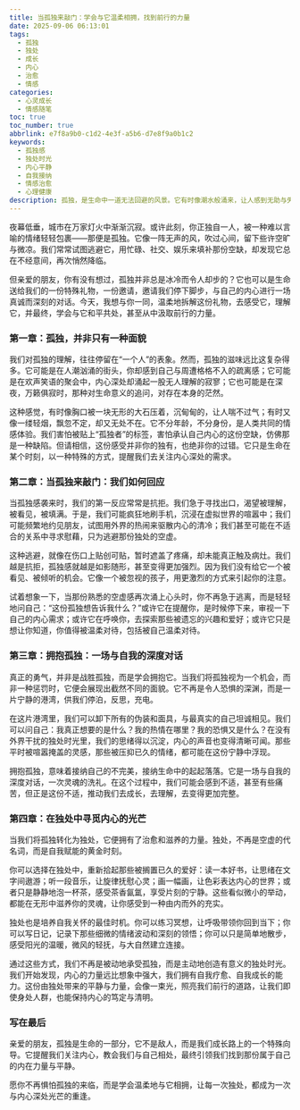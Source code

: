```yaml
---
title: 当孤独来敲门：学会与它温柔相拥，找到前行的力量
date: 2025-09-06 06:13:01
tags:
  - 孤独
  - 独处
  - 成长
  - 内心
  - 治愈
  - 情感
categories:
  - 心灵成长
  - 情感随笔
toc: true
toc_number: true
abbrlink: e7f8a9b0-c1d2-4e3f-a5b6-d7e8f9a0b1c2
keywords:
  - 孤独感
  - 独处时光
  - 内心平静
  - 自我接纳
  - 情感治愈
  - 心理健康
description: 孤独，是生命中一道无法回避的风景。它有时像潮水般涌来，让人感到无助与失落；有时又像一位沉默的旅伴，提醒我们审视内心。这篇文章将带你走进孤独的深处，不是为了沉溺，而是为了理解、接纳，并最终从中汲取力量，让独处成为一场与自我温柔相拥的旅程。
---
```


夜幕低垂，城市在万家灯火中渐渐沉寂。或许此刻，你正独自一人，被一种难以言喻的情绪轻轻包裹——那便是孤独。它像一阵无声的风，吹过心间，留下些许空旷与微凉。我们常常试图逃避它，用忙碌、社交、娱乐来填补那份空缺，却发现它总在不经意间，再次悄然降临。

但亲爱的朋友，你有没有想过，孤独并非总是冰冷而令人却步的？它也可以是生命送给我们的一份特殊礼物，一份邀请，邀请我们停下脚步，与自己的内心进行一场真诚而深刻的对话。今天，我想与你一同，温柔地拆解这份礼物，去感受它，理解它，并最终，学会与它和平共处，甚至从中汲取前行的力量。

### 第一章：孤独，并非只有一种面貌

我们对孤独的理解，往往停留在“一个人”的表象。然而，孤独的滋味远比这复杂得多。它可能是在人潮汹涌的街头，你却感到自己与周遭格格不入的疏离感；它可能是在欢声笑语的聚会中，内心深处却涌起一股无人理解的寂寥；它也可能是在深夜，万籁俱寂时，那种对生命意义的追问，对存在本身的茫然。

这种感觉，有时像胸口被一块无形的大石压着，沉甸甸的，让人喘不过气；有时又像一缕轻烟，飘忽不定，却又无处不在。它不分年龄，不分身份，是人类共同的情感体验。我们害怕被贴上“孤独者”的标签，害怕承认自己内心的这份空缺，仿佛那是一种缺陷。但请相信，这份感受并非你的独有，也绝非你的过错。它只是生命在某个时刻，以一种特殊的方式，提醒我们去关注内心深处的需求。

### 第二章：当孤独来敲门：我们如何回应

当孤独感袭来时，我们的第一反应常常是抗拒。我们急于寻找出口，渴望被理解，被看见，被填满。于是，我们可能疯狂地刷手机，沉浸在虚拟世界的喧嚣中；我们可能频繁地约见朋友，试图用外界的热闹来驱散内心的清冷；我们甚至可能在不适合的关系中寻求慰藉，只为逃避那份独处的空虚。

这种逃避，就像在伤口上贴创可贴，暂时遮盖了疼痛，却未能真正触及病灶。我们越是抗拒，孤独感就越是如影随形，甚至变得更加强烈。因为我们没有给它一个被看见、被倾听的机会。它像一个被忽视的孩子，用更激烈的方式来引起你的注意。

试着想象一下，当那份熟悉的空虚感再次涌上心头时，你不再急于逃离，而是轻轻地问自己：“这份孤独想告诉我什么？”或许它在提醒你，是时候停下来，审视一下自己的内心需求；或许它在呼唤你，去探索那些被遗忘的兴趣和爱好；或许它只是想让你知道，你值得被温柔对待，包括被自己温柔对待。

### 第三章：拥抱孤独：一场与自我的深度对话

真正的勇气，并非是战胜孤独，而是学会拥抱它。当我们将孤独视为一个机会，而非一种惩罚时，它便会展现出截然不同的面貌。它不再是令人恐惧的深渊，而是一片宁静的港湾，供我们停泊，反思，充电。

在这片港湾里，我们可以卸下所有的伪装和面具，与最真实的自己坦诚相见。我们可以问自己：我真正想要的是什么？我的热情在哪里？我的恐惧又是什么？在没有外界干扰的独处时光里，我们的思绪得以沉淀，内心的声音也变得清晰可闻。那些平时被喧嚣掩盖的灵感，那些被压抑已久的情绪，都可能在这份宁静中浮现。

拥抱孤独，意味着接纳自己的不完美，接纳生命中的起起落落。它是一场与自我的深度对话，一次灵魂的洗礼。在这个过程中，我们可能会感到不适，甚至有些痛苦，但正是这份不适，推动我们去成长，去理解，去变得更加完整。

### 第四章：在独处中寻觅内心的光芒

当我们将孤独转化为独处，它便拥有了治愈和滋养的力量。独处，不再是空虚的代名词，而是自我赋能的黄金时刻。

你可以选择在独处中，重新拾起那些被搁置已久的爱好：读一本好书，让思绪在文字间遨游；听一段音乐，让旋律抚慰心灵；画一幅画，让色彩表达内心的世界；或者只是静静地泡一杯茶，感受茶香氤氲，享受片刻的宁静。这些看似微小的举动，都能在无形中滋养你的灵魂，让你感受到一种由内而外的充实。

独处也是培养自我关怀的最佳时机。你可以练习冥想，让呼吸带领你回到当下；你可以写日记，记录下那些细微的情绪波动和深刻的领悟；你可以只是简单地散步，感受阳光的温暖，微风的轻抚，与大自然建立连接。

通过这些方式，我们不再是被动地承受孤独，而是主动地创造有意义的独处时光。我们开始发现，内心的力量远比想象中强大，我们拥有自我疗愈、自我成长的能力。这份由独处带来的平静与力量，会像一束光，照亮我们前行的道路，让我们即使身处人群，也能保持内心的笃定与清明。

### 写在最后

亲爱的朋友，孤独是生命的一部分，它不是敌人，而是我们成长路上的一个特殊向导。它提醒我们关注内心，教会我们与自己相处，最终引领我们找到那份属于自己的内在力量与平静。

愿你不再惧怕孤独的来临，而是学会温柔地与它相拥，让每一次独处，都成为一次与内心深处光芒的重逢。